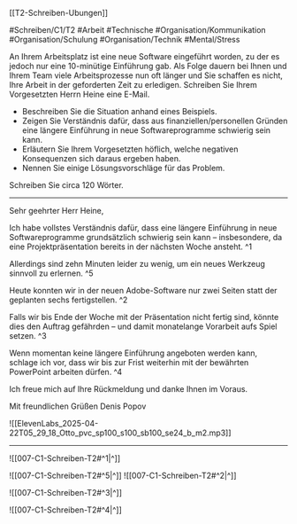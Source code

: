 [[T2-Schreiben-Ubungen]]

#Schreiben/C1/T2 #Arbeit #Technische
#Organisation/Kommunikation #Organisation/Schulung #Organisation/Technik #Mental/Stress


An Ihrem Arbeitsplatz ist eine neue Software eingeführt worden, zu der es jedoch nur eine 10-minütige Einführung gab. Als Folge dauern bei Ihnen und Ihrem Team viele Arbeitsprozesse nun oft länger und Sie schaffen es nicht, Ihre Arbeit in der geforderten Zeit zu erledigen. Schreiben Sie Ihrem Vorgesetzten Herrn Heine eine E-Mail.
* Beschreiben Sie die Situation anhand eines Beispiels.
* Zeigen Sie Verständnis dafür, dass aus finanziellen/personellen Gründen eine längere Einführung in neue Softwareprogramme schwierig sein kann.
* Erläutern Sie Ihrem Vorgesetzten höflich, welche negativen Konsequenzen sich daraus ergeben haben.
* Nennen Sie einige Lösungsvorschläge für das Problem.

Schreiben Sie circa 120 Wörter.

---

Sehr geehrter Herr Heine, 

Ich habe vollstes Verständnis dafür, dass eine längere Einführung in neue Softwareprogramme grundsätzlich schwierig sein kann – insbesondere, da eine Projektpräsentation bereits in der nächsten Woche ansteht. ^1


Allerdings sind zehn Minuten leider zu wenig, um ein neues Werkzeug sinnvoll zu erlernen. ^5


Heute konnten wir in der neuen Adobe-Software nur zwei Seiten statt der geplanten sechs fertigstellen. ^2


Falls wir bis Ende der Woche mit der Präsentation nicht fertig sind, könnte dies den Auftrag gefährden – und damit monatelange Vorarbeit aufs Spiel setzen. ^3


Wenn momentan keine längere Einführung angeboten werden kann, schlage ich vor, dass wir bis zur Frist weiterhin mit der bewährten PowerPoint arbeiten dürfen. ^4


Ich freue mich auf Ihre Rückmeldung und danke Ihnen im Voraus.

Mit freundlichen Grüßen
Denis Popov

![[ElevenLabs_2025-04-22T05_29_18_Otto_pvc_sp100_s100_sb100_se24_b_m2.mp3]]

---

![[007-C1-Schreiben-T2#^1|^]]

![[007-C1-Schreiben-T2#^5|^]] 
![[007-C1-Schreiben-T2#^2|^]]

![[007-C1-Schreiben-T2#^3|^]]

![[007-C1-Schreiben-T2#^4|^]]

